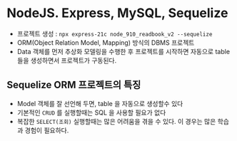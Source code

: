 # NodeJS. Express, MySQL, Sequelize

- 프로젝트 생성 : `npx express-21c node_910_readbook_v2 --sequelize`
- ORM(Object Relation Model, Mapping) 방식의 DBMS 프로젝트
- Data 객체를 먼저 추상화 모델링을 수행한 후 프로젝트를 시작하면
  자동으로 table 들을 생성하면서 프로젝트가 구동된다.

## Sequelize ORM 프로젝트의 특징

- Model 객체를 잘 선언해 두면, table 을 자동으로 생성할수 있다
- 기본적인 `CRUD` 를 실행할때는 SQL 을 사용할 필요가 없다
- 복잡한 `SELECT(조회)` 실행할때는 많은 어려움을 겪을 수 있다.
  이 경우는 많은 학습과 경험이 필요하다.
